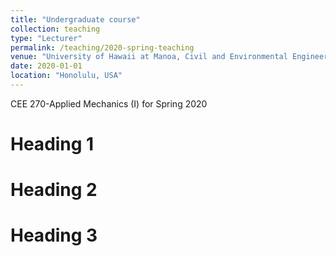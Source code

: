 ```yaml
---
title: "Undergraduate course"
collection: teaching
type: "Lecturer"
permalink: /teaching/2020-spring-teaching
venue: "University of Hawaii at Manoa, Civil and Environmental Engineering Department"
date: 2020-01-01
location: "Honolulu, USA"
---
```


CEE 270-Applied Mechanics (I) for Spring 2020

Heading 1
======

Heading 2
======

Heading 3
======